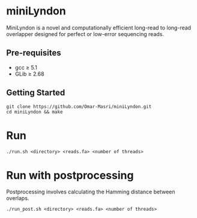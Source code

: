 # miniLyndon
MiniLyndon is a novel and computationally efficient long-read to long-read overlapper designed for perfect or low-error sequencing reads.

## Pre-requisites
- gcc ≥ 5.1
- GLib ≥ 2.68

## Getting Started

```
git clone https://github.com/Omar-Masri/miniLyndon.git
cd miniLyndon && make
```

# Run

```
./run.sh <directory> <reads.fa> <number of threads>
```

# Run with postprocessing

Postprocessing involves calculating the Hamming distance between overlaps.

```
./run_post.sh <directory> <reads.fa> <number of threads>
```
